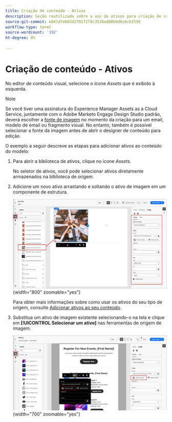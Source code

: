 ```yaml
---
title: Criação de conteúdo - Ativos
description: Seção reutilizada sobre o uso de ativos para criação de conteúdo
source-git-commit: e041d7eb02d2792f2f8c3526ed80b9d6c6cb1556
workflow-type: tm+mt
source-wordcount: '192'
ht-degree: 0%

---
```


# Criação de conteúdo - Ativos

No editor de conteúdo visual, selecione o ícone _Assets_ que é exibido à esquerda.

>[!NOTE]
>
>Se você tiver uma assinatura do Experience Manager Assets as a Cloud Service, juntamente com o Adobe Marketo Engage Design Studio padrão, deverá escolher a [fonte de imagem](../user/content/assets-overview.md#choose-an-asset-source) no momento da criação para um email, modelo de email ou fragmento visual. No entanto, também é possível selecionar a fonte da imagem antes de abrir o designer de conteúdo para edição.

O exemplo a seguir descreve as etapas para adicionar ativos ao conteúdo do modelo:

1. Para abrir a biblioteca de ativos, clique no ícone _Assets_.

   No seletor de ativos, você pode selecionar ativos diretamente armazenados na biblioteca de origem.

1. Adicione um novo ativo arrastando e soltando o ativo de imagem em um componente de estrutura.

   ![Arraste um ativo de Marketo Engage para a tela e ajuste as configurações](../assets/content-design-shared/content-design-add-asset.png){width="800" zoomable="yes"}

   Para obter mais informações sobre como usar os ativos do seu tipo de origem, consulte [Adicionar ativos ao seu conteúdo](../user/content/assets-overview.md#add-assets-to-your-content).

1. Substitua um ativo de imagem existente selecionando-o na tela e clique em **[!UICONTROL Selecionar um ativo]** nas ferramentas de origem de imagem.

   ![Selecione um ativo da biblioteca de origem](../assets/content-design-shared/visual-designer-select-an-asset.png){width="700" zoomable="yes"}
